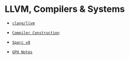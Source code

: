 LLVM, Compilers & Systems
============================

* [`clang/llvm`](llvm/index.html) 
* [`Compiler Construction`](cc.html)
* [`Sparc v8`](../sparc/sparc.html)

* [`GPU Notes`](gpu.html)
